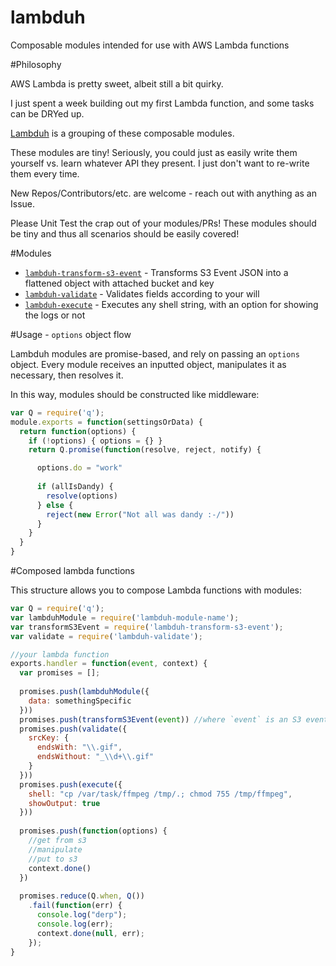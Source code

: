 # lambduh
Composable modules intended for use with AWS Lambda functions

#Philosophy

AWS Lambda is pretty sweet, albeit still a bit quirky.

I just spent a week building out my first Lambda function,
and some tasks can be DRYed up. 

[Lambduh](https://github.com/lambduh) is a grouping of these composable modules.

These modules are tiny! Seriously, you could just as easily write them yourself vs. learn whatever API they present. I just don't want to re-write them every time.

New Repos/Contributors/etc. are welcome - reach out with anything as an Issue.

Please Unit Test the crap out of your modules/PRs! These modules should be tiny and thus all scenarios should be easily covered!

#Modules

- [`lambduh-transform-s3-event`](https://github.com/lambduh/lambduh-transform-s3-event) - Transforms S3 Event JSON into a flattened object with attached bucket and key
- [`lambduh-validate`](https://github.com/lambduh/lambduh-validate) - Validates fields according to your will
- [`lambduh-execute`](https://github.com/lambduh/lambduh-exectue) - Executes any shell string, with an option for showing the logs or not

#Usage - `options` object flow

Lambduh modules are promise-based, and rely on passing an `options` object. Every module receives an inputted object, manipulates it as necessary, then resolves it. 

In this way, modules should be constructed like middleware:

```javascript
var Q = require('q');
module.exports = function(settingsOrData) {
  return function(options) {
    if (!options) { options = {} }
    return Q.promise(function(resolve, reject, notify) {

      options.do = "work"
      
      if (allIsDandy) {
        resolve(options)
      } else {
        reject(new Error("Not all was dandy :-/"))
      }
    }
  }
}
```

#Composed lambda functions

This structure allows you to compose Lambda functions with modules:

```javascript
var Q = require('q');
var lambduhModule = require('lambduh-module-name');
var transformS3Event = require('lambduh-transform-s3-event');
var validate = require('lambduh-validate');

//your lambda function
exports.handler = function(event, context) {
  var promises = [];
  
  promises.push(lambduhModule({
    data: somethingSpecific
  }))
  promises.push(transformS3Event(event)) //where `event` is an S3 event
  promises.push(validate({
    srcKey: {
      endsWith: "\\.gif",
      endsWithout: "_\\d+\\.gif"
    }
  }))
  promises.push(execute({
    shell: "cp /var/task/ffmpeg /tmp/.; chmod 755 /tmp/ffmpeg",
    showOutput: true
  }))
  
  promises.push(function(options) {
    //get from s3
    //manipulate
    //put to s3
    context.done()
  })
  
  promises.reduce(Q.when, Q())
    .fail(function(err) {
      console.log("derp");
      console.log(err);
      context.done(null, err);
    });
}
```
